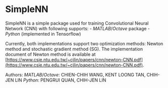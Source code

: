 # SimpleNN

SimpleNN is a simple package used for training Convolutional Neural Network (CNN) with following supports:
	- _MATLAB_/_Octave_ package
	- _Python_ (implemented in Tensorflow)

Currently, both implementations support two optimization methods: Newton method and stochastic gradient method (SG). The implementation document of Newton method is available at [https://www.csie.ntu.edu.tw/~cjlin/papers/cnn/newton-CNN.pdf](https://www.csie.ntu.edu.tw/~cjlin/papers/cnn/newton-CNN.pdf).

Authors: 
	_MATLAB_/_Octave_: CHIEN-CHIH WANG, KENT LOONG TAN, CHIH-JEN LIN
	_Python_: PENGRUI QUAN, CHIH-JEN LIN

